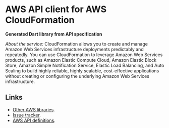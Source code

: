 # AWS API client for AWS CloudFormation

**Generated Dart library from API specification**

*About the service:*
CloudFormation allows you to create and manage Amazon Web Services
infrastructure deployments predictably and repeatedly. You can use
CloudFormation to leverage Amazon Web Services products, such as Amazon
Elastic Compute Cloud, Amazon Elastic Block Store, Amazon Simple
Notification Service, Elastic Load Balancing, and Auto Scaling to build
highly reliable, highly scalable, cost-effective applications without
creating or configuring the underlying Amazon Web Services infrastructure.

## Links

- [Other AWS libraries](https://github.com/agilord/aws_client/tree/master/generated).
- [Issue tracker](https://github.com/agilord/aws_client/issues).
- [AWS API definitions](https://github.com/aws/aws-sdk-js/tree/master/apis).
